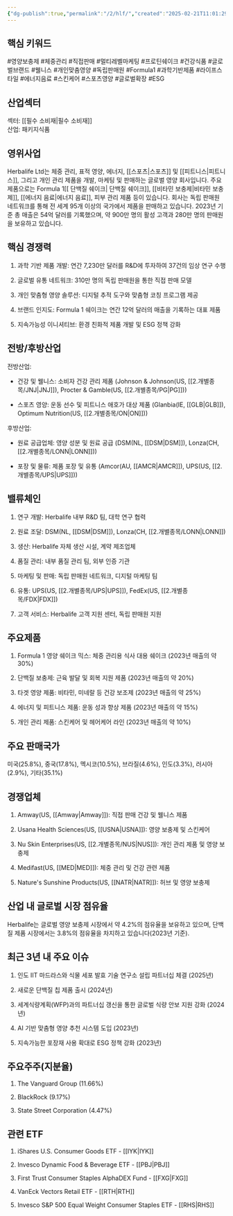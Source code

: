 ```yaml
---
{"dg-publish":true,"permalink":"/2/hlf/","created":"2025-02-21T11:01:29.018+09:00","updated":"2025-06-03T20:05:59.416+09:00"}
---
```


## 핵심 키워드

#영양보충제 #체중관리 #직접판매 #멀티레벨마케팅 #프로틴쉐이크 #건강식품 #글로벌브랜드 #웰니스 #개인맞춤영양 #독립판매원 #Formula1 #과학기반제품 #라이프스타일 #에너지음료 #스킨케어 #스포츠영양 #글로벌확장 #ESG

## 산업섹터

섹터: [[필수 소비재\|필수 소비재]]  
산업: 패키지식품

## 영위사업

Herbalife Ltd는 체중 관리, 표적 영양, 에너지, [[스포츠\|스포츠]] 및 [[피트니스\|피트니스]], 그리고 개인 관리 제품을 개발, 마케팅 및 판매하는 글로벌 영양 회사입니다. 주요 제품으로는 Formula 1[[ 단백질 쉐이크\| 단백질 쉐이크]], [[비타민 보충제\|비타민 보충제]], [[에너지 음료\|에너지 음료]], 피부 관리 제품 등이 있습니다. 회사는 독립 판매원 네트워크를 통해 전 세계 95개 이상의 국가에서 제품을 판매하고 있습니다. 2023년 기준 총 매출은 54억 달러를 기록했으며, 약 900만 명의 활성 고객과 280만 명의 판매원을 보유하고 있습니다.

## 핵심 경쟁력

1. 과학 기반 제품 개발: 연간 7,230만 달러를 R&D에 투자하여 37건의 임상 연구 수행
    
2. 글로벌 유통 네트워크: 310만 명의 독립 판매원을 통한 직접 판매 모델
    
3. 개인 맞춤형 영양 솔루션: 디지털 추적 도구와 맞춤형 코칭 프로그램 제공
    
4. 브랜드 인지도: Formula 1 쉐이크는 연간 12억 달러의 매출을 기록하는 대표 제품
    
5. 지속가능성 이니셔티브: 환경 친화적 제품 개발 및 ESG 정책 강화
    

## 전방/후방산업

전방산업:

- 건강 및 웰니스: 소비자 건강 관리 제품 (Johnson & Johnson(US, [[2.개별종목/JNJ\|JNJ]]), Procter & Gamble(US, [[2.개별종목/PG\|PG]]))
    
- 스포츠 영양: 운동 선수 및 피트니스 애호가 대상 제품 (Glanbia(IE, [[GLB\|GLB]]), Optimum Nutrition(US, [[2.개별종목/ON\|ON]]))
    

후방산업:

- 원료 공급업체: 영양 성분 및 원료 공급 (DSM(NL, [[DSM\|DSM]]), Lonza(CH, [[2.개별종목/LONN\|LONN]]))
    
- 포장 및 물류: 제품 포장 및 유통 (Amcor(AU, [[AMCR\|AMCR]]), UPS(US, [[2.개별종목/UPS\|UPS]]))
    

## 밸류체인

1. 연구 개발: Herbalife 내부 R&D 팀, 대학 연구 협력
    
2. 원료 조달: DSM(NL, [[DSM\|DSM]]), Lonza(CH, [[2.개별종목/LONN\|LONN]])
    
3. 생산: Herbalife 자체 생산 시설, 계약 제조업체
    
4. 품질 관리: 내부 품질 관리 팀, 외부 인증 기관
    
5. 마케팅 및 판매: 독립 판매원 네트워크, 디지털 마케팅 팀
    
6. 유통: UPS(US, [[2.개별종목/UPS\|UPS]]), FedEx(US, [[2.개별종목/FDX\|FDX]])
    
7. 고객 서비스: Herbalife 고객 지원 센터, 독립 판매원 지원
    

## 주요제품

1. Formula 1 영양 쉐이크 믹스: 체중 관리용 식사 대용 쉐이크 (2023년 매출의 약 30%)
    
2. 단백질 보충제: 근육 발달 및 회복 지원 제품 (2023년 매출의 약 20%)
    
3. 타겟 영양 제품: 비타민, 미네랄 등 건강 보조제 (2023년 매출의 약 25%)
    
4. 에너지 및 피트니스 제품: 운동 성과 향상 제품 (2023년 매출의 약 15%)
    
5. 개인 관리 제품: 스킨케어 및 헤어케어 라인 (2023년 매출의 약 10%)
    

## 주요 판매국가

미국(25.8%), 중국(17.8%), 멕시코(10.5%), 브라질(4.6%), 인도(3.3%), 러시아(2.9%), 기타(35.1%)

## 경쟁업체

1. Amway(US, [[Amway\|Amway]]): 직접 판매 건강 및 웰니스 제품
    
2. Usana Health Sciences(US, [[USNA\|USNA]]): 영양 보충제 및 스킨케어
    
3. Nu Skin Enterprises(US, [[2.개별종목/NUS\|NUS]]): 개인 관리 제품 및 영양 보충제
    
4. Medifast(US, [[MED\|MED]]): 체중 관리 및 건강 관련 제품
    
5. Nature's Sunshine Products(US, [[NATR\|NATR]]): 허브 및 영양 보충제
    

## 산업 내 글로벌 시장 점유율

Herbalife는 글로벌 영양 보충제 시장에서 약 4.2%의 점유율을 보유하고 있으며, 단백질 제품 시장에서는 3.8%의 점유율을 차지하고 있습니다(2023년 기준).

## 최근 3년 내 주요 이슈

1. 인도 IIT 마드라스와 식물 세포 발효 기술 연구소 설립 파트너십 체결 (2025년)
    
2. 새로운 단백질 칩 제품 출시 (2024년)
    
3. 세계식량계획(WFP)과의 파트너십 갱신을 통한 글로벌 식량 안보 지원 강화 (2024년)
    
4. AI 기반 맞춤형 영양 추천 시스템 도입 (2023년)
    
5. 지속가능한 포장재 사용 확대로 ESG 정책 강화 (2023년)
    

## 주요주주(지분율)

1. The Vanguard Group (11.66%)
    
2. BlackRock (9.17%)
    
3. State Street Corporation (4.47%)
    

## 관련 ETF

1. iShares U.S. Consumer Goods ETF - [[IYK\|IYK]]
    
2. Invesco Dynamic Food & Beverage ETF - [[PBJ\|PBJ]]
    
3. First Trust Consumer Staples AlphaDEX Fund - [[FXG\|FXG]]
    
4. VanEck Vectors Retail ETF - [[RTH\|RTH]]
    
5. Invesco S&P 500 Equal Weight Consumer Staples ETF - [[RHS\|RHS]]
